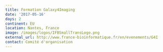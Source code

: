 ```yaml
---
title: Formation Galaxy4Imaging
date: '2017-05-16' 
days: 2
continent: EU
location: Nantes, France
image: /images/logos/IFBSmallTransLogo.png
external_url: http://www.france-bioinformatique.fr/en/evenements/G4I
contact: Comité d'organisation
---
```


